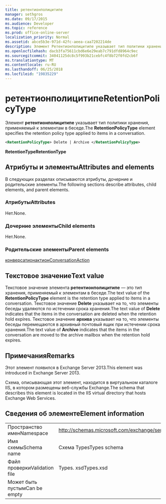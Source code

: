 ```yaml
---
title: ретентионполицитипе
manager: sethgros
ms.date: 09/17/2015
ms.audience: Developer
ms.topic: reference
ms.prod: office-online-server
localization_priority: Normal
ms.assetid: abce5b3e-971d-42fc-aeea-caa7202214de
description: Элемент Ретентионполицитипе указывает тип политики хранения, применяемый к элементам в беседе.
ms.openlocfilehash: dacb3fa75611cbd6e6e29eab7c791dfd8964c9ec
ms.sourcegitcommit: 34041125dc8c5f993b21cebfc4f8b72f0fd2cb6f
ms.translationtype: MT
ms.contentlocale: ru-RU
ms.lasthandoff: 06/25/2018
ms.locfileid: "19835229"
---
```

# <a name="retentionpolicytype"></a><span data-ttu-id="b54a8-103">ретентионполицитипе</span><span class="sxs-lookup"><span data-stu-id="b54a8-103">RetentionPolicyType</span></span>

<span data-ttu-id="b54a8-104">Элемент **ретентионполицитипе** указывает тип политики хранения, применяемый к элементам в беседе.</span><span class="sxs-lookup"><span data-stu-id="b54a8-104">The **RetentionPolicyType** element specifies the retention policy type applied to items in a conversation.</span></span> 
  
```XML
<RetentionPolicyType> Delete | Archive </RetentionPolicyType>
```

 <span data-ttu-id="b54a8-105">**RetentionType**</span><span class="sxs-lookup"><span data-stu-id="b54a8-105">**RetentionType**</span></span>
## <a name="attributes-and-elements"></a><span data-ttu-id="b54a8-106">Атрибуты и элементы</span><span class="sxs-lookup"><span data-stu-id="b54a8-106">Attributes and elements</span></span>

<span data-ttu-id="b54a8-107">В следующих разделах описываются атрибуты, дочерние и родительские элементы.</span><span class="sxs-lookup"><span data-stu-id="b54a8-107">The following sections describe attributes, child elements, and parent elements.</span></span>
  
### <a name="attributes"></a><span data-ttu-id="b54a8-108">Атрибуты</span><span class="sxs-lookup"><span data-stu-id="b54a8-108">Attributes</span></span>

<span data-ttu-id="b54a8-109">Нет.</span><span class="sxs-lookup"><span data-stu-id="b54a8-109">None.</span></span>
  
### <a name="child-elements"></a><span data-ttu-id="b54a8-110">Дочерние элементы</span><span class="sxs-lookup"><span data-stu-id="b54a8-110">Child elements</span></span>

<span data-ttu-id="b54a8-111">Нет.</span><span class="sxs-lookup"><span data-stu-id="b54a8-111">None.</span></span>
  
### <a name="parent-elements"></a><span data-ttu-id="b54a8-112">Родительские элементы</span><span class="sxs-lookup"><span data-stu-id="b54a8-112">Parent elements</span></span>

[<span data-ttu-id="b54a8-113">конверсатионактион</span><span class="sxs-lookup"><span data-stu-id="b54a8-113">ConversationAction</span></span>](conversationaction.md)
  
## <a name="text-value"></a><span data-ttu-id="b54a8-114">Текстовое значение</span><span class="sxs-lookup"><span data-stu-id="b54a8-114">Text value</span></span>

<span data-ttu-id="b54a8-115">Текстовое значение элемента **ретентионполицитипе** — это тип хранения, применяемый к элементам в беседе.</span><span class="sxs-lookup"><span data-stu-id="b54a8-115">The text value of the **RetentionPolicyType** element is the retention type applied to items in a conversation.</span></span> <span data-ttu-id="b54a8-116">Текстовое значение **Delete** указывает на то, что элементы беседы удаляются по истечении срока хранения.</span><span class="sxs-lookup"><span data-stu-id="b54a8-116">The text value of **Delete** indicates that the items in the conversation are deleted when the retention hold expires.</span></span> <span data-ttu-id="b54a8-117">Текстовое значение **архива** указывает на то, что элементы беседы перемещаются в архивный почтовый ящик при истечении срока хранения.</span><span class="sxs-lookup"><span data-stu-id="b54a8-117">The text value of **Archive** indicates that the items in the conversation are moved to the archive mailbox when the retention hold expires.</span></span> 
  
## <a name="remarks"></a><span data-ttu-id="b54a8-118">Примечания</span><span class="sxs-lookup"><span data-stu-id="b54a8-118">Remarks</span></span>

<span data-ttu-id="b54a8-119">Этот элемент появился в Exchange Server 2013.</span><span class="sxs-lookup"><span data-stu-id="b54a8-119">This element was introduced in Exchange Server 2013.</span></span>
  
<span data-ttu-id="b54a8-120">Схема, описывающая этот элемент, находится в виртуальном каталоге IIS, в котором размещены веб-службы Exchange.</span><span class="sxs-lookup"><span data-stu-id="b54a8-120">The schema that describes this element is located in the IIS virtual directory that hosts Exchange Web Services.</span></span>
  
## <a name="element-information"></a><span data-ttu-id="b54a8-121">Сведения об элементе</span><span class="sxs-lookup"><span data-stu-id="b54a8-121">Element information</span></span>

|||
|:-----|:-----|
|<span data-ttu-id="b54a8-122">Пространство имен</span><span class="sxs-lookup"><span data-stu-id="b54a8-122">Namespace</span></span>  <br/> |http://schemas.microsoft.com/exchange/services/2006/types  <br/> |
|<span data-ttu-id="b54a8-123">Имя схемы</span><span class="sxs-lookup"><span data-stu-id="b54a8-123">Schema name</span></span>  <br/> |<span data-ttu-id="b54a8-124">Схема Types</span><span class="sxs-lookup"><span data-stu-id="b54a8-124">Types schema</span></span>  <br/> |
|<span data-ttu-id="b54a8-125">Файл проверки</span><span class="sxs-lookup"><span data-stu-id="b54a8-125">Validation file</span></span>  <br/> |<span data-ttu-id="b54a8-126">Types. xsd</span><span class="sxs-lookup"><span data-stu-id="b54a8-126">Types.xsd</span></span>  <br/> |
|<span data-ttu-id="b54a8-127">Может быть пустым</span><span class="sxs-lookup"><span data-stu-id="b54a8-127">Can be empty</span></span>  <br/> ||
   

